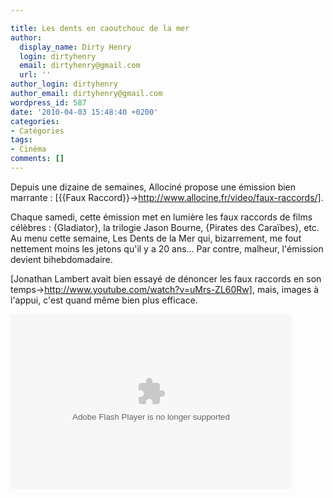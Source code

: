 ```yaml
---

title: Les dents en caoutchouc de la mer
author:
  display_name: Dirty Henry
  login: dirtyhenry
  email: dirtyhenry@gmail.com
  url: ''
author_login: dirtyhenry
author_email: dirtyhenry@gmail.com
wordpress_id: 587
date: '2010-04-03 15:48:40 +0200'
categories:
- Catégories
tags:
- Cinéma
comments: []
---
```

Depuis une dizaine de semaines, Allociné propose une émission bien marrante : [{{Faux Raccord}}->http://www.allocine.fr/video/faux-raccords/].

Chaque samedi, cette émission met en lumière les faux raccords de films célèbres : {Gladiator}, la trilogie Jason Bourne, {Pirates des Caraïbes}, etc. Au menu cette semaine, Les Dents de la Mer qui, bizarrement, me fout nettement moins les jetons qu'il y a 20 ans... Par contre, malheur, l'émission devient bihebdomadaire.

[Jonathan Lambert avait bien essayé de dénoncer les faux raccords en son temps->http://www.youtube.com/watch?v=uMrs-ZL60Rw], mais, images à l'appui, c'est quand même bien plus efficace.

<div id="allocine_blog" style="width:450px; height:280px"><object height="280px" width="100%"><param name="movie" value="http://www.allocine.fr/blogvision/19096015"></param><param name="allowFullScreen" value="true"></param><param name="allowScriptAccess" value="always"></param><embed src="http://www.allocine.fr/blogvision/19096015" type="application/x-shockwave-flash" width="100%" height="100%" allowFullScreen="true" allowScriptAccess="always"></embed></object></div>
